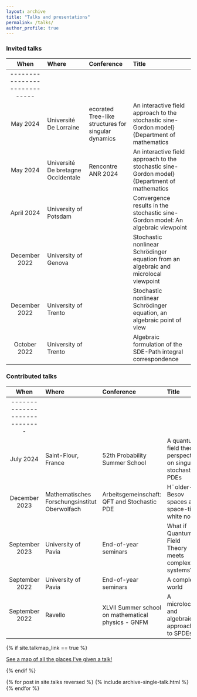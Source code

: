 ```yaml
---
layout: archive
title: "Talks and presentations"
permalink: /talks/
author_profile: true
---
```


### Invited talks

| When | Where | Conference | Title |  
|:--------:|:-------|:-------|:--------|
|-----------------------------|
| May 2024  | Université De Lorraine |  ecorated Tree-like structures for singular dynamics | An interactive field approach to the stochastic sine-Gordon model}{Department of mathematics   |
| May 2024  | Université De bretagne Occidentale |  Rencontre ANR 2024 | An interactive field approach to the stochastic sine-Gordon model}{Department of mathematics   |
| April 2024  | University of Potsdam  | | Convergence results in the stochastic sine-Gordon model: An algebraic viewpoint   |
| December 2022  | University of Genova | | Stochastic nonlinear Schrödinger equation from an algebraic and microlocal viewpoint   |
| December 2022    | University of Trento |  | Stochastic nonlinear Schrödinger equation, an algebraic point of view   |
| October 2022   | University of Trento  | | Algebraic formulation of the SDE-Path integral correspondence   |

### Contributed talks

| When | Where |  Conference | Title |  
|:--------:|:-------| :-------|:--------|
|-----------------------------|
|July 2024  |  Saint-Flour, France   | 52th Probability Summer School  | A quantum field theory perspective on singular stochastic PDEs |
|December 2023  |  Mathematisches Forschungsinstitut Oberwolfach   | Arbeitsgemeinschaft: QFT and Stochastic PDE | H¨older-Besov spaces and space-time white noise  |
|September 2023  | University of Pavia  | End-of-year seminars | What if Quantum Field Theory meets complex systems?  |
| September 2022    | University of Pavia | End-of-year seminars | A complex world   |
| September 2022   | Ravello  | XLVII Summer school on mathematical physics - GNFM | A microlocal and algebraic approach to SPDEs   |




{% if site.talkmap_link == true %}

<p style="text-decoration:underline;"><a href="/talkmap.html">See a map of all the places I've given a talk!</a></p>

{% endif %}

{% for post in site.talks reversed %}
  {% include archive-single-talk.html %}
{% endfor %}
